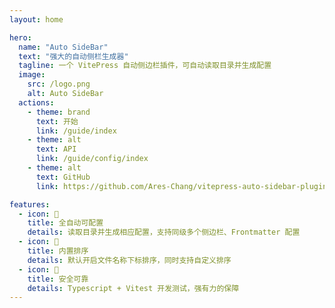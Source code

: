 ```yaml
---
layout: home

hero:
  name: "Auto SideBar"
  text: "强大的自动侧栏生成器"
  tagline: 一个 VitePress 自动侧边栏插件，可自动读取目录并生成配置
  image:
    src: /logo.png
    alt: Auto SideBar
  actions:
    - theme: brand
      text: 开始
      link: /guide/index
    - theme: alt
      text: API
      link: /guide/config/index
    - theme: alt
      text: GitHub
      link: https://github.com/Ares-Chang/vitepress-auto-sidebar-plugin

features:
  - icon: 🚀
    title: 全自动可配置
    details: 读取目录并生成相应配置，支持同级多个侧边栏、Frontmatter 配置
  - icon: 🔌
    title: 内置排序
    details: 默认开启文件名称下标排序，同时支持自定义排序
  - icon: 🦾
    title: 安全可靠
    details: Typescript + Vitest 开发测试，强有力的保障
---
```

